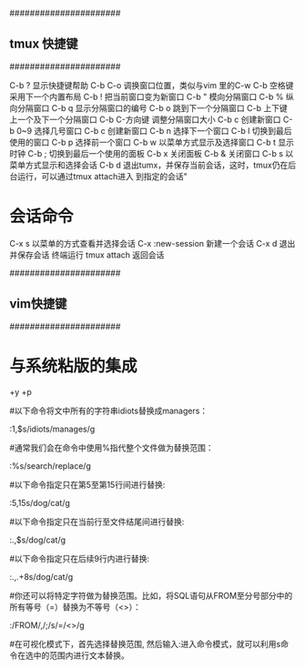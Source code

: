 
 ######################
 ##  tmux 快捷键     ##
 ######################

C-b ? 显示快捷键帮助
C-b C-o 调换窗口位置，类似与vim 里的C-w
C-b 空格键 采用下一个内置布局
C-b ! 把当前窗口变为新窗口
C-b " 模向分隔窗口
C-b % 纵向分隔窗口
C-b q 显示分隔窗口的编号
C-b o 跳到下一个分隔窗口
C-b 上下键 上一个及下一个分隔窗口
C-b C-方向键 调整分隔窗口大小
C-b c 创建新窗口
C-b 0~9 选择几号窗口
C-b c 创建新窗口
C-b n 选择下一个窗口
C-b l 切换到最后使用的窗口
C-b p 选择前一个窗口
C-b w 以菜单方式显示及选择窗口
C-b t 显示时钟
C-b ; 切换到最后一个使用的面板
C-b x 关闭面板
C-b & 关闭窗口
C-b s 以菜单方式显示和选择会话
C-b d 退出tumx，并保存当前会话，这时，tmux仍在后台运行，可以通过tmux attach进入 到指定的会话"

# 会话命令
C-x s 以菜单的方式查看并选择会话
C-x :new-session 新建一个会话
C-x d 退出并保存会话
终端运行 tmux attach 返回会话

 ######################
 ##  vim快捷键       ##
 ###################### 
# 与系统粘版的集成
+y +p

#以下命令将文中所有的字符串idiots替换成managers：

:1,$s/idiots/manages/g

#通常我们会在命令中使用%指代整个文件做为替换范围：

:%s/search/replace/g

#以下命令指定只在第5至第15行间进行替换:

:5,15s/dog/cat/g

#以下命令指定只在当前行至文件结尾间进行替换:

:.,$s/dog/cat/g

#以下命令指定只在后续9行内进行替换:

:.,.+8s/dog/cat/g

#你还可以将特定字符做为替换范围。比如，将SQL语句从FROM至分号部分中的所有等号（=）替换为不等号（<>）：

:/FROM/,/;/s/=/<>/g

#在可视化模式下，首先选择替换范围, 然后输入:进入命令模式，就可以利用s命令在选中的范围内进行文本替换。

